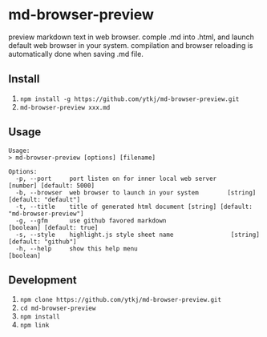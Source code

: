 # md-browser-preview

preview markdown text in web browser.
comple .md into .html, and launch default web browser in your system.
compilation and browser reloading is automatically done when saving .md file.

## Install

1. `npm install -g https://github.com/ytkj/md-browser-preview.git`
1. `md-browser-preview xxx.md`

## Usage

    Usage:
    > md-browser-preview [options] [filename]

    Options:
      -p, --port     port listen on for inner local web server        [number] [default: 5000]
      -b, --browser  web browser to launch in your system        [string] [default: "default"]
      -t, --title    title of generated html document [string] [default: "md-browser-preview"]
      -g, --gfm      use github favored markdown                     [boolean] [default: true]
      -s, --style    highlight.js style sheet name                [string] [default: "github"]
      -h, --help     show this help menu                                             [boolean]

## Development

1. `npm clone https://github.com/ytkj/md-browser-preview.git`
1. `cd md-browser-preview`
1. `npm install`
1. `npm link`
